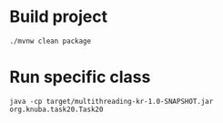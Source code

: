 # Build project
```
./mvnw clean package
```

# Run specific class
```
java -cp target/multithreading-kr-1.0-SNAPSHOT.jar org.knuba.task20.Task20
```